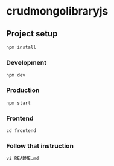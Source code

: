 # crudmongolibraryjs

## Project setup
```
npm install
```

### Development
```
npm dev
```

### Production
```
npm start
```
### Frontend
```
cd frontend
```
### Follow that instruction
```
vi README.md
```
